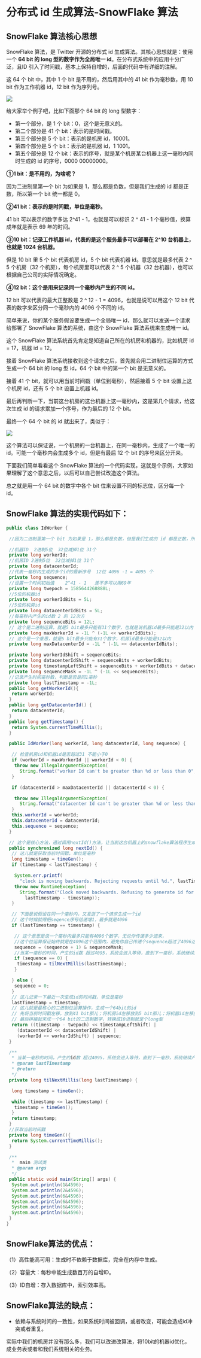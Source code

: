 # 分布式 id 生成算法-SnowFlake 算法

## SnowFlake 算法核心思想

SnowFlake 算法，是 Twitter 开源的分布式 id 生成算法。其核心思想就是：使用一个 **64 bit 的 long 型的数字作为全局唯一 id**。在分布式系统中的应用十分广泛，且ID 引入了时间戳，基本上保持自增的，后面的代码中有详细的注解。

这 64 个 bit 中，其中 1 个 bit 是不用的，然后用其中的 41 bit 作为毫秒数，用 10 bit 作为工作机器 id，12 bit 作为序列号。

![](<../.gitbook/assets/image (95).png>)



给大家举个例子吧，比如下面那个 64 bit 的 long 型数字：

* 第一个部分，是 1 个 bit：0，这个是无意义的。
* 第二个部分是 41 个 bit：表示的是时间戳。
* 第三个部分是 5 个 bit：表示的是机房 id，10001。
* 第四个部分是 5 个 bit：表示的是机器 id，1 1001。
* 第五个部分是 12 个 bit：表示的序号，就是某个机房某台机器上这一毫秒内同时生成的 id 的序号，0000 00000000。

**①1 bit：是不用的，为啥呢？**

因为二进制里第一个 bit 为如果是 1，那么都是负数，但是我们生成的 id 都是正数，所以第一个 bit 统一都是 0。

**②41 bit：表示的是时间戳，单位是毫秒。**

41 bit 可以表示的数字多达 2^41 - 1，也就是可以标识 2 ^ 41 - 1 个毫秒值，换算成年就是表示 69 年的时间。

**③10 bit：记录工作机器 id，代表的是这个服务最多可以部署在 2^10 台机器上，也就是 1024 台机器。**

但是 10 bit 里 5 个 bit 代表机房 id，5 个 bit 代表机器 id。意思就是最多代表 2 ^ 5 个机房（32 个机房），每个机房里可以代表 2 ^ 5 个机器（32 台机器），也可以根据自己公司的实际情况确定。

**④12 bit：这个是用来记录同一个毫秒内产生的不同 id。**

12 bit 可以代表的最大正整数是 2 ^ 12 - 1 = 4096，也就是说可以用这个 12 bit 代表的数字来区分同一个毫秒内的 4096 个不同的 id。

简单来说，你的某个服务假设要生成一个全局唯一 id，那么就可以发送一个请求给部署了 SnowFlake 算法的系统，由这个 SnowFlake 算法系统来生成唯一 id。

这个 SnowFlake 算法系统首先肯定是知道自己所在的机房和机器的，比如机房 id = 17，机器 id = 12。

接着 SnowFlake 算法系统接收到这个请求之后，首先就会用二进制位运算的方式生成一个 64 bit 的 long 型 id，64 个 bit 中的第一个 bit 是无意义的。

接着 41 个 bit，就可以用当前时间戳（单位到毫秒），然后接着 5 个 bit 设置上这个机房 id，还有 5 个 bit 设置上机器 id。

最后再判断一下，当前这台机房的这台机器上这一毫秒内，这是第几个请求，给这次生成 id 的请求累加一个序号，作为最后的 12 个 bit。

最终一个 64 个 bit 的 id 就出来了，类似于：

![](<../.gitbook/assets/image (84).png>)

这个算法可以保证说，一个机房的一台机器上，在同一毫秒内，生成了一个唯一的 id。可能一个毫秒内会生成多个 id，但是有最后 12 个 bit 的序号来区分开来。

下面我们简单看看这个 SnowFlake 算法的一个代码实现，这就是个示例，大家如果理解了这个意思之后，以后可以自己尝试改造这个算法。

总之就是用一个 64 bit 的数字中各个 bit 位来设置不同的标志位，区分每一个 id。

## **SnowFlake 算法的实现代码如下：**

```java
public class IdWorker {

 //因为二进制里第一个 bit 为如果是 1，那么都是负数，但是我们生成的 id 都是正数，所以第一个 bit 统一都是 0。

 //机器ID  2进制5位  32位减掉1位 31个
 private long workerId;
 //机房ID 2进制5位  32位减掉1位 31个
 private long datacenterId;
 //代表一毫秒内生成的多个id的最新序号  12位 4096 -1 = 4095 个
 private long sequence;
 //设置一个时间初始值    2^41 - 1   差不多可以用69年
 private long twepoch = 1585644268888L;
 //5位的机器id
 private long workerIdBits = 5L;
 //5位的机房id
 private long datacenterIdBits = 5L;
 //每毫秒内产生的id数 2 的 12次方
 private long sequenceBits = 12L;
 // 这个是二进制运算，就是5 bit最多只能有31个数字，也就是说机器id最多只能是32以内
 private long maxWorkerId = -1L ^ (-1L << workerIdBits);
 // 这个是一个意思，就是5 bit最多只能有31个数字，机房id最多只能是32以内
 private long maxDatacenterId = -1L ^ (-1L << datacenterIdBits);

 private long workerIdShift = sequenceBits;
 private long datacenterIdShift = sequenceBits + workerIdBits;
 private long timestampLeftShift = sequenceBits + workerIdBits + datacenterIdBits;
 private long sequenceMask = -1L ^ (-1L << sequenceBits);
 //记录产生时间毫秒数，判断是否是同1毫秒
 private long lastTimestamp = -1L;
 public long getWorkerId(){
  return workerId;
 }
 public long getDatacenterId() {
  return datacenterId;
 }
 public long getTimestamp() {
  return System.currentTimeMillis();
 }

 public IdWorker(long workerId, long datacenterId, long sequence) {

  // 检查机房id和机器id是否超过31 不能小于0
  if (workerId > maxWorkerId || workerId < 0) {
   throw new IllegalArgumentException(
     String.format("worker Id can't be greater than %d or less than 0",maxWorkerId));
  }

  if (datacenterId > maxDatacenterId || datacenterId < 0) {

   throw new IllegalArgumentException(
     String.format("datacenter Id can't be greater than %d or less than 0",maxDatacenterId));
  }
  this.workerId = workerId;
  this.datacenterId = datacenterId;
  this.sequence = sequence;
 }

 // 这个是核心方法，通过调用nextId()方法，让当前这台机器上的snowflake算法程序生成一个全局唯一的id
 public synchronized long nextId() {
  // 这儿就是获取当前时间戳，单位是毫秒
  long timestamp = timeGen();
  if (timestamp < lastTimestamp) {

   System.err.printf(
     "clock is moving backwards. Rejecting requests until %d.", lastTimestamp);
   throw new RuntimeException(
     String.format("Clock moved backwards. Refusing to generate id for %d milliseconds",
       lastTimestamp - timestamp));
  }

  // 下面是说假设在同一个毫秒内，又发送了一个请求生成一个id
  // 这个时候就得把seqence序号给递增1，最多就是4096
  if (lastTimestamp == timestamp) {

   // 这个意思是说一个毫秒内最多只能有4096个数字，无论你传递多少进来，
   //这个位运算保证始终就是在4096这个范围内，避免你自己传递个sequence超过了4096这个范围
   sequence = (sequence + 1) & sequenceMask;
   //当某一毫秒的时间，产生的id数 超过4095，系统会进入等待，直到下一毫秒，系统继续产生ID
   if (sequence == 0) {
    timestamp = tilNextMillis(lastTimestamp);
   }

  } else {
   sequence = 0;
  }
  // 这儿记录一下最近一次生成id的时间戳，单位是毫秒
  lastTimestamp = timestamp;
  // 这儿就是最核心的二进制位运算操作，生成一个64bit的id
  // 先将当前时间戳左移，放到41 bit那儿；将机房id左移放到5 bit那儿；将机器id左移放到5 bit那儿；将序号放最后12 bit
  // 最后拼接起来成一个64 bit的二进制数字，转换成10进制就是个long型
  return ((timestamp - twepoch) << timestampLeftShift) |
    (datacenterId << datacenterIdShift) |
    (workerId << workerIdShift) | sequence;
 }

 /**
  * 当某一毫秒的时间，产生的id数 超过4095，系统会进入等待，直到下一毫秒，系统继续产生ID
  * @param lastTimestamp
  * @return
  */
 private long tilNextMillis(long lastTimestamp) {

  long timestamp = timeGen();

  while (timestamp <= lastTimestamp) {
   timestamp = timeGen();
  }
  return timestamp;
 }
 //获取当前时间戳
 private long timeGen(){
  return System.currentTimeMillis();
 }

 /**
  *  main 测试类
  * @param args
  */
 public static void main(String[] args) {
  System.out.println(1&4596);
  System.out.println(2&4596);
  System.out.println(6&4596);
  System.out.println(6&4596);
  System.out.println(6&4596);
  System.out.println(6&4596);
 }
}

```

## **SnowFlake算法的优点：**

（1）高性能高可用：生成时不依赖于数据库，完全在内存中生成。

（2）容量大：每秒中能生成数百万的自增ID。

（3）ID自增：存入数据库中，索引效率高。

## **SnowFlake算法的缺点：**

* 依赖与系统时间的一致性，如果系统时间被回调，或者改变，可能会造成id冲突或者重复。

实际中我们的机房并没有那么多，我们可以改进改算法，将10bit的机器id优化，成业务表或者和我们系统相关的业务。
